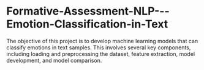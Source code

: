 # Formative-Assessment-NLP---Emotion-Classification-in-Text
The objective of this project is to develop machine learning models that can classify emotions in text samples. This involves several key components, including loading and preprocessing the dataset, feature extraction, model development, and model comparison.
